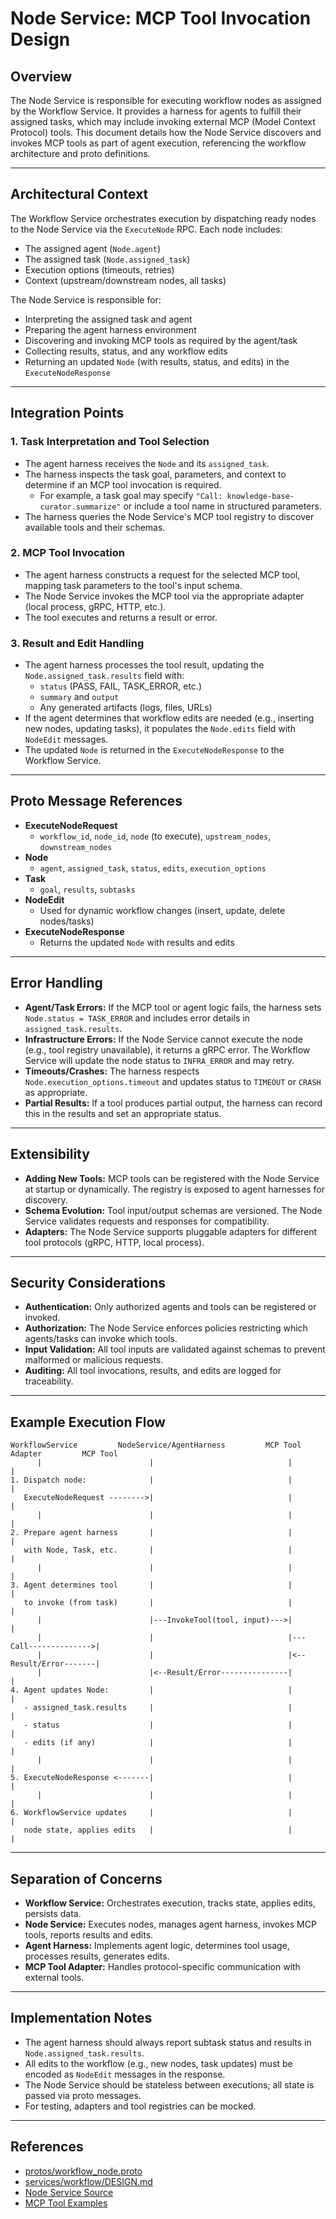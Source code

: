 # Node Service: MCP Tool Invocation Design

## Overview

The Node Service is responsible for executing workflow nodes as assigned by the Workflow Service. It provides a harness for agents to fulfill their assigned tasks, which may include invoking external MCP (Model Context Protocol) tools. This document details how the Node Service discovers and invokes MCP tools as part of agent execution, referencing the workflow architecture and proto definitions.

---

## Architectural Context

The Workflow Service orchestrates execution by dispatching ready nodes to the Node Service via the `ExecuteNode` RPC. Each node includes:
- The assigned agent (`Node.agent`)
- The assigned task (`Node.assigned_task`)
- Execution options (timeouts, retries)
- Context (upstream/downstream nodes, all tasks)

The Node Service is responsible for:
- Interpreting the assigned task and agent
- Preparing the agent harness environment
- Discovering and invoking MCP tools as required by the agent/task
- Collecting results, status, and any workflow edits
- Returning an updated `Node` (with results, status, and edits) in the `ExecuteNodeResponse`

---

## Integration Points

### 1. Task Interpretation and Tool Selection

- The agent harness receives the `Node` and its `assigned_task`.
- The harness inspects the task goal, parameters, and context to determine if an MCP tool invocation is required.
  - For example, a task goal may specify `"Call: knowledge-base-curator.summarize"` or include a tool name in structured parameters.
- The harness queries the Node Service's MCP tool registry to discover available tools and their schemas.

### 2. MCP Tool Invocation

- The agent harness constructs a request for the selected MCP tool, mapping task parameters to the tool's input schema.
- The Node Service invokes the MCP tool via the appropriate adapter (local process, gRPC, HTTP, etc.).
- The tool executes and returns a result or error.

### 3. Result and Edit Handling

- The agent harness processes the tool result, updating the `Node.assigned_task.results` field with:
  - `status` (PASS, FAIL, TASK_ERROR, etc.)
  - `summary` and `output`
  - Any generated artifacts (logs, files, URLs)
- If the agent determines that workflow edits are needed (e.g., inserting new nodes, updating tasks), it populates the `Node.edits` field with `NodeEdit` messages.
- The updated `Node` is returned in the `ExecuteNodeResponse` to the Workflow Service.

---

## Proto Message References

- **ExecuteNodeRequest**
  - `workflow_id`, `node_id`, `node` (to execute), `upstream_nodes`, `downstream_nodes`
- **Node**
  - `agent`, `assigned_task`, `status`, `edits`, `execution_options`
- **Task**
  - `goal`, `results`, `subtasks`
- **NodeEdit**
  - Used for dynamic workflow changes (insert, update, delete nodes/tasks)
- **ExecuteNodeResponse**
  - Returns the updated `Node` with results and edits

---

## Error Handling

- **Agent/Task Errors:** If the MCP tool or agent logic fails, the harness sets `Node.status = TASK_ERROR` and includes error details in `assigned_task.results`.
- **Infrastructure Errors:** If the Node Service cannot execute the node (e.g., tool registry unavailable), it returns a gRPC error. The Workflow Service will update the node status to `INFRA_ERROR` and may retry.
- **Timeouts/Crashes:** The harness respects `Node.execution_options.timeout` and updates status to `TIMEOUT` or `CRASH` as appropriate.
- **Partial Results:** If a tool produces partial output, the harness can record this in the results and set an appropriate status.

---

## Extensibility

- **Adding New Tools:** MCP tools can be registered with the Node Service at startup or dynamically. The registry is exposed to agent harnesses for discovery.
- **Schema Evolution:** Tool input/output schemas are versioned. The Node Service validates requests and responses for compatibility.
- **Adapters:** The Node Service supports pluggable adapters for different tool protocols (gRPC, HTTP, local process).

---

## Security Considerations

- **Authentication:** Only authorized agents and tools can be registered or invoked.
- **Authorization:** The Node Service enforces policies restricting which agents/tasks can invoke which tools.
- **Input Validation:** All tool inputs are validated against schemas to prevent malformed or malicious requests.
- **Auditing:** All tool invocations, results, and edits are logged for traceability.

---

## Example Execution Flow

```
WorkflowService         NodeService/AgentHarness         MCP Tool Adapter         MCP Tool
      |                        |                              |                      |
1. Dispatch node:              |                              |                      |
   ExecuteNodeRequest -------->|                              |                      |
      |                        |                              |                      |
2. Prepare agent harness       |                              |                      |
   with Node, Task, etc.       |                              |                      |
      |                        |                              |                      |
3. Agent determines tool       |                              |                      |
   to invoke (from task)       |                              |                      |
      |                        |---InvokeTool(tool, input)--->|                      |
      |                        |                              |---Call-------------->|
      |                        |                              |<--Result/Error-------|
      |                        |<--Result/Error---------------|                      |
4. Agent updates Node:         |                              |                      |
   - assigned_task.results     |                              |                      |
   - status                    |                              |                      |
   - edits (if any)            |                              |                      |
      |                        |                              |                      |
5. ExecuteNodeResponse <-------|                              |                      |
      |                        |                              |                      |
6. WorkflowService updates     |                              |                      |
   node state, applies edits   |                              |                      |
```

---

## Separation of Concerns

- **Workflow Service:** Orchestrates execution, tracks state, applies edits, persists data.
- **Node Service:** Executes nodes, manages agent harness, invokes MCP tools, reports results and edits.
- **Agent Harness:** Implements agent logic, determines tool usage, processes results, generates edits.
- **MCP Tool Adapter:** Handles protocol-specific communication with external tools.

---

## Implementation Notes

- The agent harness should always report subtask status and results in `Node.assigned_task.results`.
- All edits to the workflow (e.g., new nodes, task updates) must be encoded as `NodeEdit` messages in the response.
- The Node Service should be stateless between executions; all state is passed via proto messages.
- For testing, adapters and tool registries can be mocked.

---

## References

- [protos/workflow_node.proto](../../protos/workflow_node.proto)
- [services/workflow/DESIGN.md](../workflow/DESIGN.md)
- [Node Service Source](./)
- [MCP Tool Examples](../../mcp-tools/)